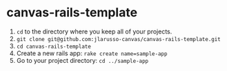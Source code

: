 canvas-rails-template
=====================
1. `cd` to the directory where you keep all of your projects.
2. `git clone git@github.com:jlarusso-canvas/canvas-rails-template.git`
3. `cd canvas-rails-template`
4. Create a new rails app: `rake create name=sample-app`
5. Go to your project directory: `cd ../sample-app`
